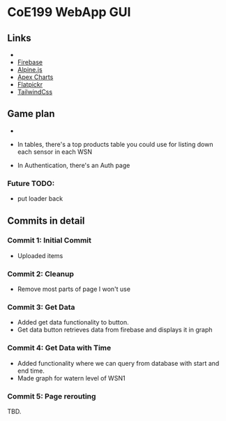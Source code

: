 # CoE199 WebApp GUI

## Links
* 
* [Firebase](https://console.firebase.google.com/project/coe199-7c644/firestore/databases/-default-/usage/prev-24h)
* [Alpine.js](https://alpinejs.dev/directives/show)
* [Apex Charts](https://apexcharts.com/docs/options/xaxis/)
* [Flatpickr](https://flatpickr.js.org/examples/)
* [TailwindCss](https://tailwindcss.com/docs/animation)

## Game plan

* 

* In tables, there's a top products table you could use for listing down each sensor in each WSN
* In Authentication, there's an Auth page 

### Future TODO:
* put loader back

## Commits in detail

### Commit 1: Initial Commit

* Uploaded items

### Commit 2: Cleanup

* Remove most parts of page I won't use

### Commit 3: Get Data

* Added get data functionality to button. 
* Get data button retrieves data from firebase and displays it in graph

### Commit 4: Get Data with Time

* Added functionality where we can query from database with start and end time.
* Made graph for watern level of WSN1

### Commit 5: Page rerouting

TBD.

 